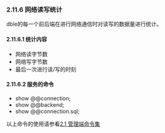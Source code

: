 ### 2.11.6 网络读写统计
dble的每一个前后端在进行网络通信时对读写的数据量进行统计。

#### 2.11.6.1  统计内容
+ 网络读字节数
+ 网络写字节数
+ 最后一次进行读/写的时刻
#### 2.11.6.2  服务的命令
+ show @@connection;
+ show @@backend;
+ show @@connection.sql;    

以上命令的使用请参看[2.1 管理端命令集](../2.1_manager_cmd.md)
